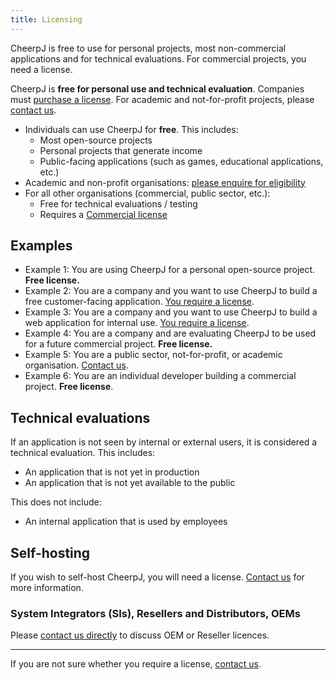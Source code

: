 ```yaml
---
title: Licensing
---
```


CheerpJ is free to use for personal projects, most non-commercial applications and for technical evaluations. For commercial projects, you need a license.

CheerpJ is **free for personal use and technical evaluation**. Companies must [purchase a license][licensing]. For academic and not-for-profit projects, please [contact us][contact].

- Individuals can use CheerpJ for **free**. This includes:
  - Most open-source projects
  - Personal projects that generate income
  - Public-facing applications (such as games, educational applications, etc.)
- Academic and non-profit organisations: [please enquire for eligibility][contact]
- For all other organisations (commercial, public sector, etc.):
  - Free for technical evaluations / testing
  - Requires a [Commercial license][licensing]

## Examples

- Example 1: You are using CheerpJ for a personal open-source project. **Free license.**
- Example 2: You are a company and you want to use CheerpJ to build a free customer-facing application. [You require a license][licensing].
- Example 3: You are a company and you want to use CheerpJ to build a web application for internal use. [You require a license][licensing].
- Example 4: You are a company and are evaluating CheerpJ to be used for a future commercial project. **Free license.**
- Example 5: You are a public sector, not-for-profit, or academic organisation. [Contact us][contact].
- Example 6: You are an individual developer building a commercial project. **Free license**.

## Technical evaluations

If an application is not seen by internal or external users, it is considered a technical evaluation. This includes:

- An application that is not yet in production
- An application that is not yet available to the public

This does not include:

- An internal application that is used by employees

## Self-hosting

If you wish to self-host CheerpJ, you will need a license. [Contact us][contact] for more information.

### System Integrators (SIs), Resellers and Distributors, OEMs

Please [contact us directly][contact] to discuss OEM or Reseller licences.

---

If you are not sure whether you require a license, [contact us][contact].

[licensing]: https://cheerpj.com/licensing/
[contact]: https://cheerpj.com/contact/
